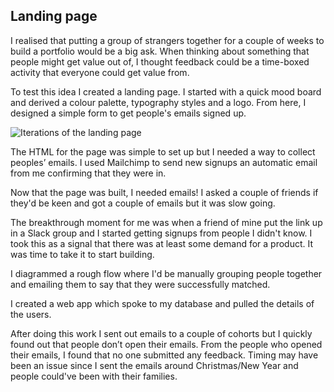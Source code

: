 ## Landing page

I realised that putting a group of strangers together for a couple of weeks to build a portfolio would be a big ask. When thinking about something that people might get value out of, I thought feedback could be a time-boxed activity that everyone could get value from.

To test this idea I created a landing page. I started with a quick mood board and derived a colour palette, typography styles and a logo.  From here, I designed a simple form to get people's emails signed up. 

![Iterations of the landing page](images/foliocamp/landingpage-iterations.png)

The HTML for the page was simple to set up but I needed a way to collect peoples’ emails. I used Mailchimp to send new signups an automatic email from me confirming that they were in.

Now that the page was built, I needed emails! I asked a couple of friends if they'd be keen and got a couple of emails but it was slow going.

The breakthrough moment for me was when a friend of mine put the link up in a Slack group and I started getting signups from people I didn't know. I took this as a signal that there was at least some demand for a product. It was time to take it to start building.

I diagrammed a rough flow where I'd be manually grouping people together and emailing them to say that they were successfully matched. 

I created a web app which spoke to my database and pulled the details of the users.

After doing this work I sent out emails to a couple of cohorts but I quickly found out that people don’t open their emails. From the people who opened their emails, I found that no one submitted any feedback. Timing may have been an issue since I sent the emails around Christmas/New Year and people could've been with their families. 
